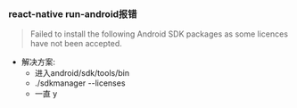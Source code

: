 ### react-native run-android报错
> Failed to install the following Android SDK packages as some licences have not been accepted.
- 解决方案:
	- 进入android/sdk/tools/bin
	- ./sdkmanager --licenses
	- 一直 y